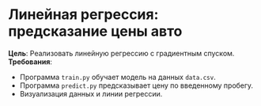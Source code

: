 # Линейная регрессия: предсказание цены авто

**Цель**: Реализовать линейную регрессию с градиентным спуском.  
**Требования**:  
- Программа `train.py` обучает модель на данных `data.csv`.  
- Программа `predict.py` предсказывает цену по введенному пробегу.  
- Визуализация данных и линии регрессии.  